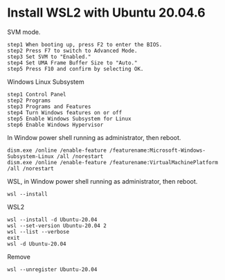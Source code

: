 # Install WSL2 with Ubuntu 20.04.6

SVM mode.
```
step1 When booting up, press F2 to enter the BIOS.
step2 Press F7 to switch to Advanced Mode.
step3 Set SVM to "Enabled."
step4 Set UMA Frame Buffer Size to "Auto."
step5 Press F10 and confirm by selecting OK.
```

Windows Linux Subsystem
```
step1 Control Panel
step2 Programs
step3 Programs and Features
step4 Turn Windows features on or off
step5 Enable Windows Subsystem for Linux
step6 Enable Windows Hypervisor

```

In Window power shell running as administrator, then reboot.
```
dism.exe /online /enable-feature /featurename:Microsoft-Windows-Subsystem-Linux /all /norestart
dism.exe /online /enable-feature /featurename:VirtualMachinePlatform /all /norestart
```

WSL, in Window power shell running as administrator, then reboot.
```
wsl --install
```

WSL2
```
wsl --install -d Ubuntu-20.04
wsl --set-version Ubuntu-20.04 2
wsl --list --verbose
exit
wsl -d Ubuntu-20.04
```

Remove
```
wsl --unregister Ubuntu-20.04
```


